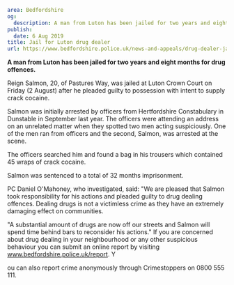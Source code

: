 ```yaml
area: Bedfordshire
og:
  description: A man from Luton has been jailed for two years and eight months for drug offences.
publish:
  date: 6 Aug 2019
title: Jail for Luton drug dealer
url: https://www.bedfordshire.police.uk/news-and-appeals/drug-dealer-jailed-aug19
```

**A man from Luton has been jailed for two years and eight months for drug offences.**

Reign Salmon, 20, of Pastures Way, was jailed at Luton Crown Court on Friday (2 August) after he pleaded guilty to possession with intent to supply crack cocaine.

Salmon was initially arrested by officers from Hertfordshire Constabulary in Dunstable in September last year. The officers were attending an address on an unrelated matter when they spotted two men acting suspiciously. One of the men ran from officers and the second, Salmon, was arrested at the scene.

The officers searched him and found a bag in his trousers which contained 45 wraps of crack cocaine.

Salmon was sentenced to a total of 32 months imprisonment.

PC Daniel O'Mahoney, who investigated, said: "We are pleased that Salmon took responsibility for his actions and pleaded guilty to drug dealing offences. Dealing drugs is not a victimless crime as they have an extremely damaging effect on communities.

"A substantial amount of drugs are now off our streets and Salmon will spend time behind bars to reconsider his actions." If you are concerned about drug dealing in your neighbourhood or any other suspicious behaviour you can submit an online report by visiting www.bedfordshire.police.uk/report. Y

ou can also report crime anonymously through Crimestoppers on 0800 555 111.
